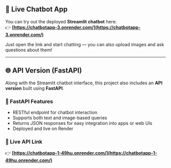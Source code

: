 ## 💬 Live Chatbot App

You can try out the deployed **Streamlit chatbot** here:  
👉 **[https://chatbotapp-3.onrender.com/](https://chatbotapp-3.onrender.com/)**  

Just open the link and start chatting — you can also upload images and ask questions about them!

---

## 🌐 API Version (FastAPI)

Along with the Streamlit chatbot interface, this project also includes an **API version** built using **FastAPI**.

### 🚀 FastAPI Features
- RESTful endpoint for chatbot interaction  
- Supports both text and image-based queries  
- Returns JSON responses for easy integration into apps or web UIs  
- Deployed and live on Render  

### 🔗 Live API Link
👉 **[https://chatbotapp-1-49hu.onrender.com/](https://chatbotapp-1-49hu.onrender.com/)**
